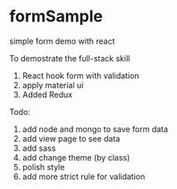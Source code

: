 # formSample
simple form demo with react

To demostrate the full-stack skill 

1. React hook form with validation
2. apply material ui
3. Added Redux

Todo: 
1. add node and mongo to save form data
2. add view page to see data
3. add sass 
4. add change theme (by class)
5. polish style
6. add more strict rule for validation 

